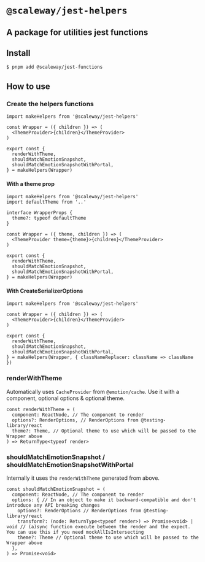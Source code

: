 # `@scaleway/jest-helpers`

## A package for utilities jest functions

## Install

```bash
$ pnpm add @scaleway/jest-functions
```

## How to use

### Create the helpers functions

```tsx
import makeHelpers from '@scaleway/jest-helpers'

const Wrapper = ({ children }) => (
  <ThemeProvider>{children}</ThemeProvider>
)

export const {
  renderWithTheme,
  shouldMatchEmotionSnapshot,
  shouldMatchEmotionSnapshotWithPortal,
} = makeHelpers(Wrapper)
```

#### With a theme prop

```tsx
import makeHelpers from '@scaleway/jest-helpers'
import defaultTheme from '..'

interface WrapperProps {
  theme?: typeof defaultTheme
}

const Wrapper = ({ theme, children }) => (
  <ThemeProvider theme={theme}>{children}</ThemeProvider>
)

export const {
  renderWithTheme,
  shouldMatchEmotionSnapshot,
  shouldMatchEmotionSnapshotWithPortal,
} = makeHelpers(Wrapper)
```

#### With CreateSerializerOptions

```tsx
import makeHelpers from '@scaleway/jest-helpers'

const Wrapper = ({ children }) => (
  <ThemeProvider>{children}</ThemeProvider>
)

export const {
  renderWithTheme,
  shouldMatchEmotionSnapshot,
  shouldMatchEmotionSnapshotWithPortal,
} = makeHelpers(Wrapper, { classNameReplacer: className => className })
```

### renderWithTheme

Automatically uses `CacheProvider` from `@emotion/cache`. Use it with a component, optional options & optional theme.

```tsx
const renderWithTheme = (
  component: ReactNode, // The component to render
  options?: RenderOptions, // RenderOptions from @testing-library/react
  theme?: Theme, // Optional theme to use which will be passed to the Wrapper above
) => ReturnType<typeof render>
```

### shouldMatchEmotionSnapshot / shouldMatchEmotionSnapshotWithPortal

Internally it uses the `renderWithTheme` generated from above.

```tsx
const shouldMatchEmotionSnapshot = (
  component: ReactNode, // The component to render
  options: { // In an object to make it backward-compatible and don't introduce any API breaking changes
    options?: RenderOptions // RenderOptions from @testing-library/react
    transform?: (node: ReturnType<typeof render>) => Promise<void> | void // (a)sync function execute between the render and the expect. You can use this if you need mockAllIsIntersecting
    theme?: Theme // Optional theme to use which will be passed to the Wrapper above
  },
) => Promise<void>
```
